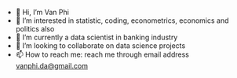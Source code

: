 - 👋 Hi, I’m Van Phi
- 👀 I’m interested in statistic, coding, econometrics, economics and politics also
- 🌱 I’m currently a data scientist in banking industry
- 💞️ I’m looking to collaborate on data science projects
- 📫 How to reach me: reach me through email address vanphi.da@gmail.com

<!---
phihongvanvcb/phihongvanvcb is a ✨ special ✨ repository because its `README.md` (this file) appears on your GitHub profile.
You can click the Preview link to take a look at your changes.
--->
